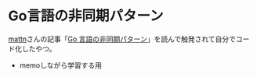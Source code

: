 # Go言語の非同期パターン

[mattn](https://twitter.com/mattn_jp?s=20)さんの記事「[Go 言語の非同期パターン](https://mattn.kaoriya.net/software/lang/go/20180531104907.htm)」を読んで触発されて自分でコード化したやつ。

- memoしながら学習する用